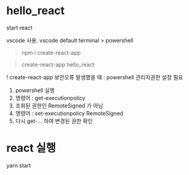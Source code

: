 # hello_react
start react

vscode 사용. 
vscode default terminal > powershell 


> npm i create-react-app

> create-react-app hello_react

! create-react-app 보안오류 발생했을 때 :
powershell 관리자권한 설정 필요 
1. powershell 실행
2. 명령어 : get-executionpolicy 
3. 조회된 권한인 RemoteSigned 가 아님
4. 명령어 : set-executionpolicy RemoteSigned 
5. 다시 get-... 하여 변경된 권한 확인


# react 실행 
yarn start
